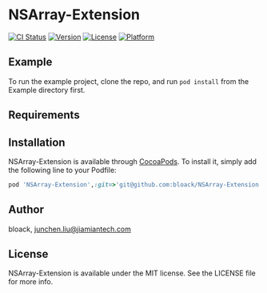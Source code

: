 # NSArray-Extension

[![CI Status](https://img.shields.io/travis/bloack/NSArray-Extension.svg?style=flat)](https://travis-ci.org/bloack/NSArray-Extension)
[![Version](https://img.shields.io/cocoapods/v/NSArray-Extension.svg?style=flat)](https://cocoapods.org/pods/NSArray-Extension)
[![License](https://img.shields.io/cocoapods/l/NSArray-Extension.svg?style=flat)](https://cocoapods.org/pods/NSArray-Extension)
[![Platform](https://img.shields.io/cocoapods/p/NSArray-Extension.svg?style=flat)](https://cocoapods.org/pods/NSArray-Extension)

## Example

To run the example project, clone the repo, and run `pod install` from the Example directory first.

## Requirements

## Installation

NSArray-Extension is available through [CocoaPods](https://cocoapods.org). To install
it, simply add the following line to your Podfile:

```ruby
pod 'NSArray-Extension',:git=>'git@github.com:bloack/NSArray-Extension.git'
```

## Author

bloack, junchen.liu@jiamiantech.com

## License

NSArray-Extension is available under the MIT license. See the LICENSE file for more info.
